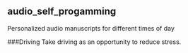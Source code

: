 ## audio_self_progamming
Personalized audio manuscripts for different times of day

###Driving
Take driving as an opportunity to reduce stress. 
